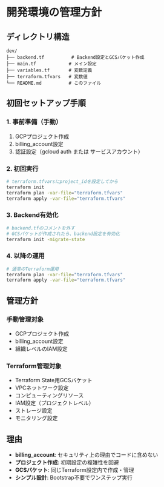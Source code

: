 # 開発環境の管理方針

## ディレクトリ構造

```
dev/
├── backend.tf          # Backend設定とGCSバケット作成
├── main.tf            # メイン設定
├── variables.tf       # 変数定義
├── terraform.tfvars   # 変数値
└── README.md          # このファイル
```

## 初回セットアップ手順

### 1. 事前準備（手動）

1. GCPプロジェクト作成
2. billing_account設定
3. 認証設定（gcloud auth または サービスアカウント）

### 2. 初回実行

```bash
# terraform.tfvarsにproject_idを設定してから
terraform init
terraform plan -var-file="terraform.tfvars"
terraform apply -var-file="terraform.tfvars"
```

### 3. Backend有効化

```bash
# backend.tfのコメントを外す
# GCSバケットが作成されたら、backend設定を有効化
terraform init -migrate-state
```

### 4. 以降の運用

```bash
# 通常のTerraform運用
terraform plan -var-file="terraform.tfvars"
terraform apply -var-file="terraform.tfvars"
```

## 管理方針

### 手動管理対象

- GCPプロジェクト作成
- billing_account設定
- 組織レベルのIAM設定

### Terraform管理対象

- Terraform State用GCSバケット
- VPCネットワーク設定
- コンピューティングリソース
- IAM設定（プロジェクトレベル）
- ストレージ設定
- モニタリング設定

## 理由

- **billing_account**: セキュリティ上の理由でコードに含めない
- **プロジェクト作成**: 初期設定の複雑性を回避
- **GCSバケット**: 同じTerraform設定内で作成・管理
- **シンプル設計**: Bootstrap不要でワンステップ実行
